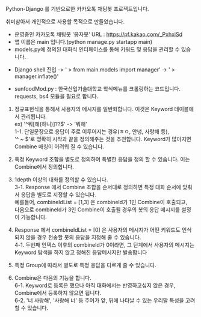 Python-Django 를 기반으로한 카카오톡 채팅봇 프로젝트입니다.

취미삼아서 개인적으로 사용할 목적으로 만들었습니다.

* 운영중인 카카오톡 채팅봇 '봉자봇' URL : https://pf.kakao.com/_PxhxiSd
* 앱 이름은 main 입니다.(python manage.py startapp main)
* models.py에 정의된 대화식 인터페이스를 통해 키워드 및 응답을 관리할 수 있습니다.
 - Django shell 진입 -> ' > from main.models import manager' -> ' > manager.inflate()'
* sunfoodMod.py : 한국산업기술대학교 학식메뉴를 크롤링하는 코드입니다. requests, bs4 모듈을 필요로 합니다.

1. 정규표현식을 통해서 사용자의 메시지를 일반화합니다. 이것은 Keyword 테이블에서 관리됩니다.<br>
ex) '^뭐[해(하니)]\??$' -> '뭐해'<br>
1-1. 단일문장으로 응답이 주로 이루어지는 경우(ㅎㅇ, 안녕, 사랑해 등),<br>
'^ ~ $'로 명확히 시작과 끝을 정의해주는 것을 추천합니다. Keyword가 많아지면 Combine 매칭이 어려워 질 수 있습니다.

2. 특정 Keyword 조합을 별도로 정의하여 특별한 응답을 정의 할 수 있습니다. 이는 Combine에서 정의합니다.

3. 1depth 이상의 대화를 정의할 수 있습니다.<br>
3-1. Response 에서 Combine 조합을 순서대로 정의하면 특정 대화 순서에 맞춰서 응답을 별도로 지정할 수 있습니다.<br>
예를들어, combineIdList = [1,3] 은 combineId가 1인 Combine이 호출되고,<br>
다음으로 combineId가 3인 Combine이 호출될 경우의 봇의 응답 메시지를 설정이 가능합니다.

4. Response 에서 combineIdList = [0] 은 사용자의 메시지가 어떤 키워드도 인식되지 않을 경우 전송할 봇의 응답을 지정해 줄 수 있습니다.<br>
4-1. 두번째 인덱스 이후의 combineId가 0이라면, 그 단계에서 사용자의 메시지는 Keyword 탐색을 하지 않고 정해진 응답메시지만 발송합니다

5. 특정 Group에 따라서 별도로 특정 응답을 다르게 줄 수 있습니다.

6. Combine은 다음의 기능을 합니다.<br>
6-1. Keyword로 등록은 했으나 아직 대화에서는 반영하고싶지 않은 경우, Combine에서 등록하지 않으면 됩니다.<br>
6-2. '너 사랑해', '사랑해 너' 등 주어가 앞, 뒤에 나타날 수 있는 우리말 특성을 고려할 수 있습니다.


